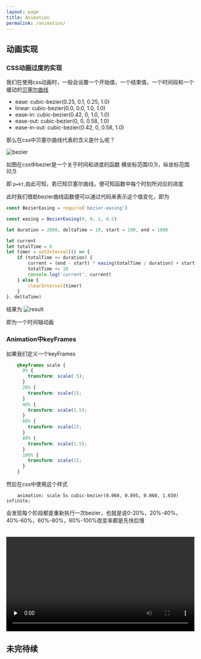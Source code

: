 ```yaml
---
layout: page
title: Animation
permalink: /animation/
---
```

## 动画实现
### CSS动画过度的实现
我们在使用css动画时，一般会设置一个开始值，一个结束值，一个时间段和一个缓动的[贝塞尔曲线](https://baike.baidu.com/item/%E8%B4%9D%E5%A1%9E%E5%B0%94%E6%9B%B2%E7%BA%BF/1091769?fr=aladdin)

+ ease: cubic-bezier(0.25, 0.1, 0.25, 1.0)
+ linear: cubic-bezier(0.0, 0.0, 1.0, 1.0)
+ ease-in: cubic-bezier(0.42, 0, 1.0, 1.0)
+ ease-out: cubic-bezier(0, 0, 0.58, 1.0)
+ ease-in-out: cubic-bezier(0.42, 0, 0.58, 1.0)

那么在css中贝塞尔曲线代表的含义是什么呢？

![bezier](http://static.chryseis.cn/bezier.jpg)

如图在css中bezier是一个关于时间和进度的函数
横坐标范围(0,1)，纵坐标范围(0,1)

即 ```p=kt```,由此可知，若已知贝塞尔曲线，便可知函数中每个时刻所对应的进度

此时我们借助bezier曲线函数便可以通过代码来表示这个值变化，即为

```javascript
const BezierEasing = require('bezier-easing')

const easing = BezierEasing(0, 0, 1, 0.5)

let duration = 2000, deltaTime = 10, start = 100, end = 1000

let current
let totalTime = 0
let timer = setInterval(() => {
    if (totalTime <= duration) {
        current = (end - start) * easing(totalTime / duration) + start
        totalTime += 10
        console.log('current', current)
    } else {
        clearInterval(timer)
    }
}, deltaTime)
```

结果为
![result](http://static.chryseis.cn/result.jpg)

即为一个时间轴动画

### Animation中keyFrames
如果我们定义一个keyFrames
``` css
	@keyframes scale {
	  0% {
	    transform: scale(.5);
	  }
	  20% {
	    transform: scale(1);
	  }
	  40% {
	    transform: scale(1.5);
	  }
	  60% {
	    transform: scale(2);
	  }
	  80% {
	    transform: scale(1.5);
	  }
	  100% {
	    transform: scale(1);
	  }
	}
```
然后在css中使用这个样式
```
	animation: scale 5s cubic-bezier(0.060, 0.895, 0.060, 1.650) infinite;
```
会发现每个阶段都是重新执行一次bezier，也就是说0-20%，20%-40%，40%-60%，60%-80%，80%-100%改变率都是先快后慢

<video id="video" autoplay preload="none" loop style="width:500px;margin-top:20px" >
<source src="http://static.chryseis.cn/animation2.mov">
</video>

## 未完待续